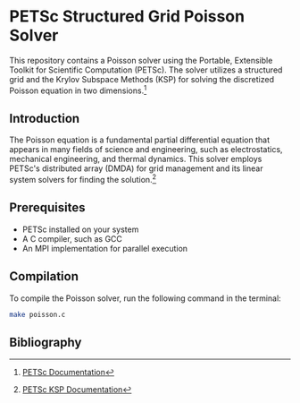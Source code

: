 # PETSc Structured Grid Poisson Solver

This repository contains a Poisson solver using the Portable, Extensible Toolkit for Scientific Computation (PETSc). The solver utilizes a structured grid and the Krylov Subspace Methods (KSP) for solving the discretized Poisson equation in two dimensions.[^1]

## Introduction

The Poisson equation is a fundamental partial differential equation that appears in many fields of science and engineering, such as electrostatics, mechanical engineering, and thermal dynamics. This solver employs PETSc's distributed array (DMDA) for grid management and its linear system solvers for finding the solution.[^2]

## Prerequisites

- PETSc installed on your system
- A C compiler, such as GCC
- An MPI implementation for parallel execution

## Compilation

To compile the Poisson solver, run the following command in the terminal:

```bash
make poisson.c
```
## Bibliography

[^1]: [PETSc Documentation](https://petsc.org/release/)
[^2]: [PETSc KSP Documentation](https://petsc.org/main/manualpages/KSP/KSP/)
